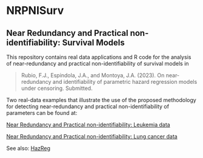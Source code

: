 # NRPNISurv

## Near Redundancy and Practical non-identifiability: Survival Models


This repository contains real data applications and R code for the analysis of near-redundancy and practical non-identifiability of survival models in

> Rubio, F.J., Espindola, J.A., and Montoya, J.A. (2023). On near-redundancy and identifiability of parametric hazard regression models under censoring. Submitted.

Two real-data examples that illustrate the use of the proposed methodology for detecting near-redundancy and practical non-identifiability of parameters can be found at:

[Near Redundancy and Practical non-identifiability: Leukemia data](https://rpubs.com/FJRubio/NRPNILeuk)


[Near Redundancy and Practical non-identifiability: Lung cancer data](https://rpubs.com/FJRubio/NRPNILung)


See also: [HazReg](https://github.com/FJRubio67/HazReg)
